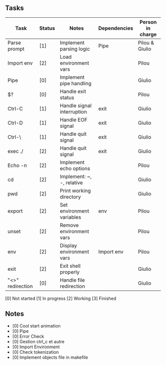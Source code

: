 ## Tasks

| Task                | Status | Notes                     | Dependencies		|	Person in charge
|---------------------|--------|---------------------------|--------------------|---------------------
| Parse prompt        | [1]    | Implement parsing logic   |	Pipe			| Pilou & Giulio	|
| Import env          | [2]    | Load environment vars     |					| Pilou				|
| Pipe                | [0]    | Implement pipe handling   |					| Giulio			|
| $?                  | [0]    | Handle exit status        |					| Pilou				|
| Ctrl-C              | [1]    | Handle signal interruption|	exit			| Giulio			|
| Ctrl-D              | [1]    | Handle EOF signal         |	exit			| Giulio			|
| Ctrl-\              | [1]    | Handle quit signal        |	exit			| Giulio			|
| exec ./             | [2]    | Handle quit signal        |	exit			| Giulio			|
| Echo -n             | [2]    | Implement echo options    |					| Pilou				|
| cd                  | [2]    | Implement: ~, -, relative |					| Giulio			|
| pwd                 | [2]    | Print working directory   |					| Giulio			|
| export              | [2]    | Set environment variables |	env				| Pilou				|
| unset               | [2]    | Remove environment vars   |					| Pilou				|
| env                 | [2]    | Display environment vars  |	Import env		| Pilou				|
| exit                | [2]    | Exit shell properly       |					| Giulio			|
| "<>" redirection    | [0]    | Handle file redirection   | 					| Giulio			|

[0] Not started
[1] In progress
[2] Working
[3] Finished

## Notes

- [0] Cool start animation
- [0] Pipe
- [0] Error Check
- [0] Gestion ctrl_c et autre
- [0] Import Environment
- [0] Check tokenization
- [0] Implement objects file in makefile
